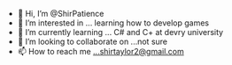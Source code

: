 - 👋 Hi, I’m @ShirPatience
- 👀 I’m interested in ... learning how to develop games
- 🌱 I’m currently learning ... C# and C+ at devry university
- 💞️ I’m looking to collaborate on ...not sure
- 📫 How to reach me ...shirtaylor2@gmail.com

<!---
ShirPatience/ShirPatience is a ✨ special ✨ repository because its `README.md` (this file) appears on your GitHub profile.
You can click the Preview link to take a look at your changes.
--->
